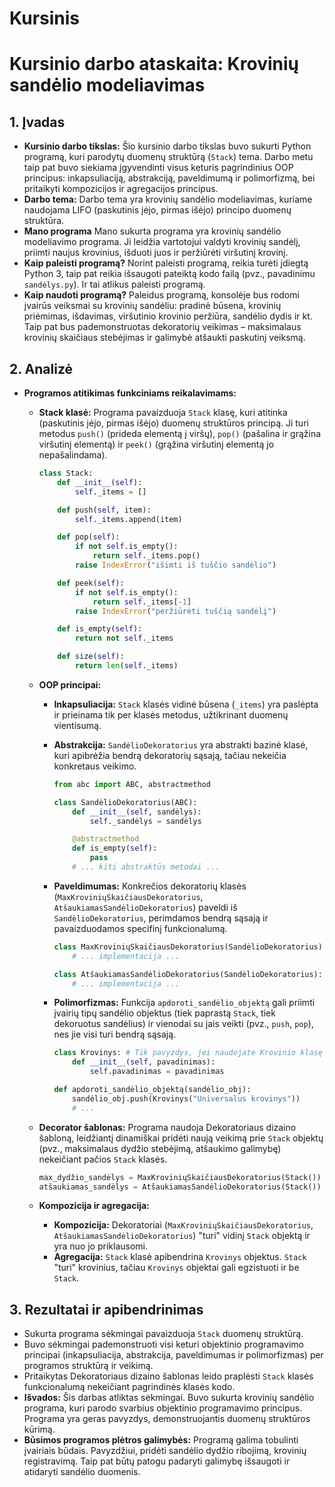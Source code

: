 # Kursinis

# Kursinio darbo ataskaita: Krovinių sandėlio modeliavimas

## 1. Įvadas

* **Kursinio darbo tikslas:** Šio kursinio darbo tikslas buvo sukurti Python programą, kuri parodytų duomenų struktūrą (`Stack`) tema. Darbo metu taip pat buvo siekiama įgyvendinti visus keturis pagrindinius OOP principus: inkapsuliaciją, abstrakciją, paveldimumą ir polimorfizmą, bei pritaikyti kompozicijos ir agregacijos principus.
* **Darbo tema:** Darbo tema yra krovinių sandėlio modeliavimas, kuriame naudojama LIFO (paskutinis įėjo, pirmas išėjo) principo duomenų struktūra. 
* **Mano programa** Mano sukurta programa yra krovinių sandėlio modeliavimo programa. Ji leidžia vartotojui valdyti krovinių sandėlį, priimti naujus krovinius, išduoti juos ir peržiūrėti viršutinį krovinį. 
* **Kaip paleisti programą?** Norint paleisti programą, reikia turėti įdiegtą Python 3, taip pat reikia išsaugoti pateiktą kodo failą (pvz., pavadinimu `sandėlys.py`). Ir tai atlikus paleisti programą.
* **Kaip naudoti programą?** Paleidus programą, konsolėje bus rodomi įvairūs veiksmai su krovinių sandėliu: pradinė būsena, krovinių priėmimas, išdavimas, viršutinio krovinio peržiūra, sandėlio dydis ir kt. Taip pat bus pademonstruotas dekoratorių veikimas – maksimalaus krovinių skaičiaus stebėjimas ir galimybė atšaukti paskutinį veiksmą. 

## 2. Analizė

* **Programos atitikimas funkciniams reikalavimams:**

    * **Stack klasė:** Programa pavaizduoja `Stack` klasę, kuri atitinka (paskutinis įėjo, pirmas išėjo) duomenų struktūros principą. Ji turi metodus `push()` (prideda elementą į viršų), `pop()` (pašalina ir grąžina viršutinį elementą) ir `peek()` (grąžina viršutinį elementą jo nepašalindama).

      ```python
      class Stack:
          def __init__(self):
              self._items = []

          def push(self, item):
              self._items.append(item)

          def pop(self):
              if not self.is_empty():
                  return self._items.pop()
              raise IndexError("išimti iš tuščio sandėlio")

          def peek(self):
              if not self.is_empty():
                  return self._items[-1]
              raise IndexError("peržiūrėti tuščią sandėlį")

          def is_empty(self):
              return not self._items

          def size(self):
              return len(self._items)
      ```

    * **OOP principai:**

        * **Inkapsuliacija:** `Stack` klasės vidinė būsena (`_items`) yra paslėpta ir prieinama tik per klasės metodus, užtikrinant duomenų vientisumą.
        * **Abstrakcija:** `SandėlioDekoratorius` yra abstrakti bazinė klasė, kuri apibrėžia bendrą dekoratorių sąsają, tačiau nekeičia konkretaus veikimo. 

          ```python
          from abc import ABC, abstractmethod

          class SandėlioDekoratorius(ABC):
              def __init__(self, sandėlys):
                  self._sandėlys = sandėlys

              @abstractmethod
              def is_empty(self):
                  pass
              # ... kiti abstraktūs metodai ...
          ```

        * **Paveldimumas:** Konkrečios dekoratorių klasės (`MaxKroviniųSkaičiausDekoratorius`, `AtšaukiamasSandėlioDekoratorius`) paveldi iš `SandėlioDekoratorius`, perimdamos bendrą sąsają ir pavaizduodamos specifinį funkcionalumą.

          ```python
          class MaxKroviniųSkaičiausDekoratorius(SandėlioDekoratorius):
              # ... implementacija ...

          class AtšaukiamasSandėlioDekoratorius(SandėlioDekoratorius):
              # ... implementacija ...
          ```

        * **Polimorfizmas:** Funkcija `apdoroti_sandėlio_objektą` gali priimti įvairių tipų sandėlio objektus (tiek paprastą `Stack`, tiek dekoruotus sandėlius) ir vienodai su jais veikti (pvz., `push`, `pop`), nes jie visi turi bendrą sąsają.

          ```python
          class Krovinys: # Tik pavyzdys, jei naudojate Krovinio klasę
              def __init__(self, pavadinimas):
                  self.pavadinimas = pavadinimas

          def apdoroti_sandėlio_objektą(sandėlio_obj):
              sandėlio_obj.push(Krovinys("Universalus krovinys"))
              # ...
          ```

    * **Decorator šablonas:** Programa naudoja Dekoratoriaus dizaino šabloną, leidžiantį dinamiškai pridėti naują veikimą prie `Stack` objektų (pvz., maksimalaus dydžio stebėjimą, atšaukimo galimybę) nekeičiant pačios `Stack` klasės.

      ```python
      max_dydžio_sandėlys = MaxKroviniųSkaičiausDekoratorius(Stack())
      atšaukiamas_sandėlys = AtšaukiamasSandėlioDekoratorius(Stack())
      ```

    * **Kompozicija ir agregacija:**

        * **Kompozicija:** Dekoratoriai (`MaxKroviniųSkaičiausDekoratorius`, `AtšaukiamasSandėlioDekoratorius`) "turi" vidinį `Stack` objektą ir yra nuo jo priklausomi.
        * **Agregacija:** `Stack` klasė apibendrina `Krovinys` objektus. `Stack` "turi" krovinius, tačiau `Krovinys` objektai gali egzistuoti ir be `Stack`.

## 3. Rezultatai ir apibendrinimas

* Sukurta programa sėkmingai pavaizduoja `Stack` duomenų struktūrą.
* Buvo sėkmingai pademonstruoti visi keturi objektinio programavimo principai (inkapsuliacija, abstrakcija, paveldimumas ir polimorfizmas) per programos struktūrą ir veikimą.
* Pritaikytas Dekoratoriaus dizaino šablonas leido praplėsti `Stack` klasės funkcionalumą nekeičiant pagrindinės klasės kodo.
* **Išvados:** Šis darbas atliktas sėkmingai. Buvo sukurta krovinių sandėlio programa, kuri parodo svarbius objektinio programavimo principus. Programa yra geras pavyzdys, demonstruojantis duomenų struktūros kūrimą.
* **Būsimos programos plėtros galimybės:** Programą galima tobulinti įvairiais būdais. Pavyzdžiui, pridėti sandėlio dydžio ribojimą, krovinių registravimą. Taip pat būtų patogu padaryti galimybę išsaugoti ir atidaryti sandėlio duomenis.

